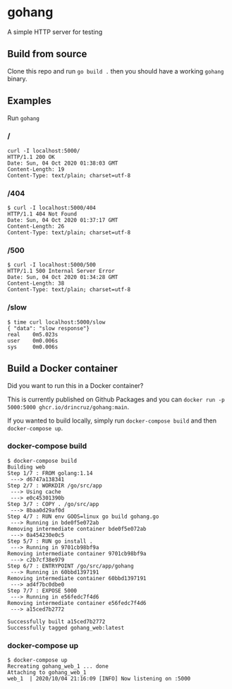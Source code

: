 # gohang
A simple HTTP server for testing

## Build from source

Clone this repo and run `go build .` then you should have a working `gohang` binary.

## Examples

Run `gohang`

### /

```
curl -I localhost:5000/
HTTP/1.1 200 OK
Date: Sun, 04 Oct 2020 01:38:03 GMT
Content-Length: 19
Content-Type: text/plain; charset=utf-8
```

### /404

```
$ curl -I localhost:5000/404
HTTP/1.1 404 Not Found
Date: Sun, 04 Oct 2020 01:37:17 GMT
Content-Length: 26
Content-Type: text/plain; charset=utf-8
```

### /500

```
$ curl -I localhost:5000/500
HTTP/1.1 500 Internal Server Error
Date: Sun, 04 Oct 2020 01:34:28 GMT
Content-Length: 38
Content-Type: text/plain; charset=utf-8
```

### /slow

```
$ time curl localhost:5000/slow
{ "data": "slow response"}
real    0m5.023s
user    0m0.006s
sys     0m0.006s
```

## Build a Docker container

Did you want to run this in a Docker container?

This is currently published on Github Packages and you can `docker run -p 5000:5000 ghcr.io/drincruz/gohang:main`.

If you wanted to build locally, simply run `docker-compose build` and then `docker-compose up`.

### docker-compose build

```
$ docker-compose build
Building web
Step 1/7 : FROM golang:1.14
 ---> d6747a138341
Step 2/7 : WORKDIR /go/src/app
 ---> Using cache
 ---> e0c45301390b
Step 3/7 : COPY . /go/src/app
 ---> 8baa0d29af0d
Step 4/7 : RUN env GOOS=linux go build gohang.go
 ---> Running in bde0f5e072ab
Removing intermediate container bde0f5e072ab
 ---> 0a454230e0c5
Step 5/7 : RUN go install .
 ---> Running in 9701cb98bf9a
Removing intermediate container 9701cb98bf9a
 ---> c2b7cf38e979
Step 6/7 : ENTRYPOINT /go/src/app/gohang
 ---> Running in 60bbd1397191
Removing intermediate container 60bbd1397191
 ---> ad4f7bc0dbe0
Step 7/7 : EXPOSE 5000
 ---> Running in e56fedc7f4d6
Removing intermediate container e56fedc7f4d6
 ---> a15ced7b2772

Successfully built a15ced7b2772
Successfully tagged gohang_web:latest
```

### docker-compose up

```
$ docker-compose up
Recreating gohang_web_1 ... done
Attaching to gohang_web_1
web_1  | 2020/10/04 21:16:09 [INFO] Now listening on :5000
```

